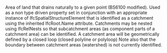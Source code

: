 ﻿Area of land that drains naturally to a given point (BS6100 modified). Used as a non type driven property set in conjunction with an appropriate instance of IfcSpatialStructureElement that is identified as a catchment using the inherited IfcRoot.Name attribute. Catchments may be nested using IfcRelNests so that subcatchment areas (as component parts of a catchment area) can be identified. A catchment area will be geometrically defined by a closed loop (closed polyline or polyloop)
Note also that the boundary between catchment areas (watershed) is not currently identified.
